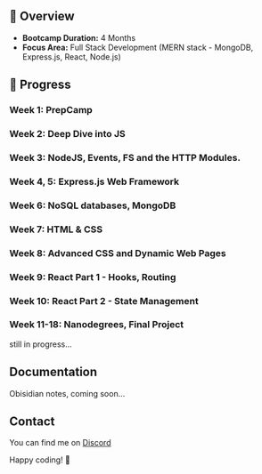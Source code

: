 ## 📖 Overview
- **Bootcamp Duration:** 4 Months
- **Focus Area:** Full Stack Development (MERN stack - MongoDB, Express.js, React, Node.js)

## 🚀 Progress

### Week 1: PrepCamp
### Week 2: Deep Dive into **JS**
### Week 3: **NodeJS**, Events, FS and the HTTP Modules.
### Week 4, 5: **Express.js** Web Framework
### Week 6: NoSQL databases, **MongoDB**
### Week 7: HTML & CSS
### Week 8: Advanced CSS and Dynamic Web Pages
### Week 9: React Part 1 - Hooks, Routing
### Week 10: React Part 2 - State Management
### Week 11-18: Nanodegrees, Final Project
still in progress...

## Documentation
Obisidian notes, coming soon...

## Contact
You can find me on [Discord](https://discord.gg/CFaj6aXYcQ)

Happy coding! 🚀